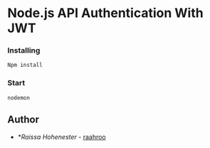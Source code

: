 # Node.js API Authentication With JWT

### Installing
```
Npm install
```

### Start

```
nodemon
```
## Author

* **Raissa Hohenester* - [raahroo](https://github.com/raahroo)
